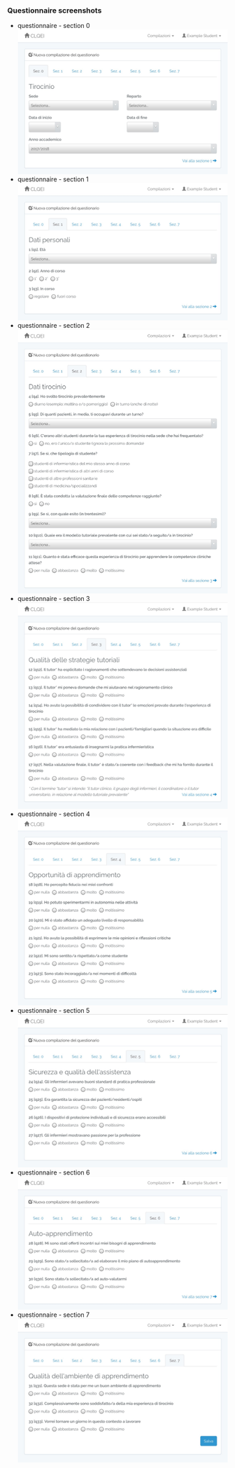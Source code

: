 ### Questionnaire screenshots

- questionnaire - section 0 ![questionnaire - section 0](img/questionnaire_0.png)
- questionnaire - section 1 ![questionnaire - section 1](img/questionnaire_1.png)
- questionnaire - section 2 ![questionnaire - section 2](img/questionnaire_2.png)
- questionnaire - section 3 ![questionnaire - section 3](img/questionnaire_3.png)
- questionnaire - section 4 ![questionnaire - section 4](img/questionnaire_4.png)
- questionnaire - section 5 ![questionnaire - section 5](img/questionnaire_5.png)
- questionnaire - section 6 ![questionnaire - section 6](img/questionnaire_6.png)
- questionnaire - section 7 ![questionnaire - section 7](img/questionnaire_7.png)

